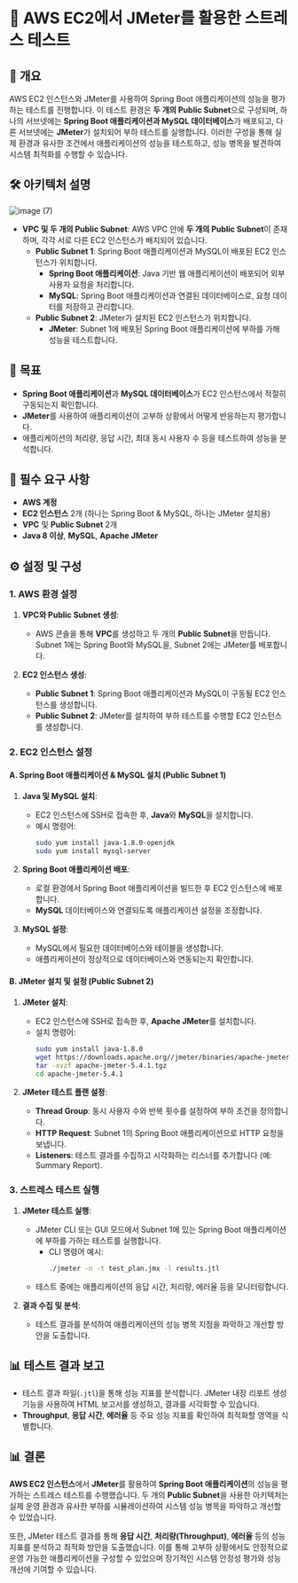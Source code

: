 
# 🚀 AWS EC2에서 JMeter를 활용한 스트레스 테스트

## 📝 개요
AWS EC2 인스턴스와 JMeter를 사용하여 Spring Boot 애플리케이션의 성능을 평가하는 테스트를 진행합니다. 이 테스트 환경은 **두 개의 Public Subnet**으로 구성되며, 하나의 서브넷에는 **Spring Boot 애플리케이션과 MySQL 데이터베이스**가 배포되고, 다른 서브넷에는 **JMeter**가 설치되어 부하 테스트를 실행합니다. 이러한 구성을 통해 실제 환경과 유사한 조건에서 애플리케이션의 성능을 테스트하고, 성능 병목을 발견하여 시스템 최적화를 수행할 수 있습니다.

## 🛠️ 아키텍처 설명
![image (7)]()
- **VPC 및 두 개의 Public Subnet**: AWS VPC 안에 **두 개의 Public Subnet**이 존재하며, 각각 서로 다른 EC2 인스턴스가 배치되어 있습니다.
  - **Public Subnet 1**: Spring Boot 애플리케이션과 MySQL이 배포된 EC2 인스턴스가 위치합니다.
    - **Spring Boot 애플리케이션**: Java 기반 웹 애플리케이션이 배포되어 외부 사용자 요청을 처리합니다.
    - **MySQL**: Spring Boot 애플리케이션과 연결된 데이터베이스로, 요청 데이터를 저장하고 관리합니다.
  - **Public Subnet 2**: JMeter가 설치된 EC2 인스턴스가 위치합니다.
    - **JMeter**: Subnet 1에 배포된 Spring Boot 애플리케이션에 부하를 가해 성능을 테스트합니다.

## 🎯 목표
- **Spring Boot 애플리케이션**과 **MySQL 데이터베이스**가 EC2 인스턴스에서 적절히 구동되는지 확인합니다.
- **JMeter**를 사용하여 애플리케이션이 고부하 상황에서 어떻게 반응하는지 평가합니다.
- 애플리케이션의 처리량, 응답 시간, 최대 동시 사용자 수 등을 테스트하여 성능을 분석합니다.

## 🔧 필수 요구 사항
- **AWS 계정**
- **EC2 인스턴스** 2개 (하나는 Spring Boot & MySQL, 하나는 JMeter 설치용)
- **VPC** 및 **Public Subnet** 2개
- **Java 8 이상**, **MySQL**, **Apache JMeter**

## ⚙️ 설정 및 구성

### 1. AWS 환경 설정
1. **VPC와 Public Subnet 생성**: 
   - AWS 콘솔을 통해 **VPC**를 생성하고 두 개의 **Public Subnet**을 만듭니다. Subnet 1에는 Spring Boot와 MySQL을, Subnet 2에는 JMeter를 배포합니다.

2. **EC2 인스턴스 생성**:
   - **Public Subnet 1**: Spring Boot 애플리케이션과 MySQL이 구동될 EC2 인스턴스를 생성합니다.
   - **Public Subnet 2**: JMeter를 설치하여 부하 테스트를 수행할 EC2 인스턴스를 생성합니다.

### 2. EC2 인스턴스 설정

#### A. **Spring Boot 애플리케이션 & MySQL 설치 (Public Subnet 1)**
1. **Java 및 MySQL 설치**:
   - EC2 인스턴스에 SSH로 접속한 후, **Java**와 **MySQL**을 설치합니다.
   - 예시 명령어:
     ```bash
     sudo yum install java-1.8.0-openjdk
     sudo yum install mysql-server
     ```

2. **Spring Boot 애플리케이션 배포**:
   - 로컬 환경에서 Spring Boot 애플리케이션을 빌드한 후 EC2 인스턴스에 배포합니다.
   - **MySQL** 데이터베이스와 연결되도록 애플리케이션 설정을 조정합니다.

3. **MySQL 설정**:
   - MySQL에서 필요한 데이터베이스와 테이블을 생성합니다.
   - 애플리케이션이 정상적으로 데이터베이스와 연동되는지 확인합니다.

#### B. **JMeter 설치 및 설정 (Public Subnet 2)**
1. **JMeter 설치**:
   - EC2 인스턴스에 SSH로 접속한 후, **Apache JMeter**를 설치합니다.
   - 설치 명령어:
     ```bash
     sudo yum install java-1.8.0
     wget https://downloads.apache.org//jmeter/binaries/apache-jmeter-5.4.1.tgz
     tar -xvzf apache-jmeter-5.4.1.tgz
     cd apache-jmeter-5.4.1
     ```

2. **JMeter 테스트 플랜 설정**:
   - **Thread Group**: 동시 사용자 수와 반복 횟수를 설정하여 부하 조건을 정의합니다.
   - **HTTP Request**: Subnet 1의 Spring Boot 애플리케이션으로 HTTP 요청을 보냅니다.
   - **Listeners**: 테스트 결과를 수집하고 시각화하는 리스너를 추가합니다 (예: Summary Report).

### 3. 스트레스 테스트 실행
1. **JMeter 테스트 실행**:
   - JMeter CLI 또는 GUI 모드에서 Subnet 1에 있는 Spring Boot 애플리케이션에 부하를 가하는 테스트를 실행합니다.
     - CLI 명령어 예시:
       ```bash
       ./jmeter -n -t test_plan.jmx -l results.jtl
       ```
   - 테스트 중에는 애플리케이션의 응답 시간, 처리량, 에러율 등을 모니터링합니다.

2. **결과 수집 및 분석**:
   - 테스트 결과를 분석하여 애플리케이션의 성능 병목 지점을 파악하고 개선할 방안을 도출합니다.

## 📊 테스트 결과 보고
- 테스트 결과 파일(`.jtl`)을 통해 성능 지표를 분석합니다. JMeter 내장 리포트 생성 기능을 사용하여 HTML 보고서를 생성하고, 결과를 시각화할 수 있습니다.
- **Throughput**, **응답 시간**, **에러율** 등 주요 성능 지표를 확인하여 최적화할 영역을 식별합니다.

## 📊 결론
**AWS EC2 인스턴스**에서 **JMeter**를 활용하여 **Spring Boot 애플리케이션**의 성능을 평가하는 스트레스 테스트를 수행했습니다.
두 개의 **Public Subnet**을 사용한 아키텍처는 실제 운영 환경과 유사한 부하를 시뮬레이션하여 시스템 성능 병목을 파악하고 개선할 수 있었습니다.

또한, JMeter 테스트 결과를 통해 **응답 시간**, **처리량(Throughput)**, **에러율** 등의 성능 지표를 분석하고 최적화 방안을 도출했습니다.
이를 통해 고부하 상황에서도 안정적으로 운영 가능한 애플리케이션을 구성할 수 있었으며 장기적인 시스템 안정성 평가와 성능 개선에 기여할 수 있습니다.
